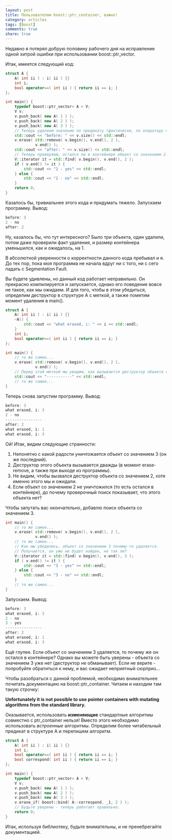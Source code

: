 ```yaml
---
layout: post
title: Пользователям boost::ptr_container, важно!
category: articles
tags: [Boost]
comments: true
share: true
---
```


Недавно я потерял добрую половину рабочего дня на исправление одной хитрой ошибки при использовании boost::ptr_vector.

Итак, имеется следующий код:
```cpp
struct A {
    A( int ii ) : i( ii ) {}
    int i;
    bool operator==( int ii ) { return ii == i; }
};

int main() {
    typedef boost::ptr_vector< A > V;
    V v;
    v.push_back( new A( 1 ) );
    v.push_back( new A( 2 ) );
    v.push_back( new A( 3 ) );
    // Теперь удаляем значение по предикату (фактически, по оператору проверки на равенство).
    std::cout << "before: " << v.size() << std::endl;
    v.erase( std::remove( v.begin(), v.end(), 2 ), 
             v.end() );
    std::cout << "after: " << v.size() << std::endl;
    // Теперь проверяем, остался ли в контейнере объект со значением 2.
    V::iterator it = std::find( v.begin(), v.end(), 2 );
    if ( v.end() != it ) {
        std::cout << "2 - yes" << std::endl;
    } else {
        std::cout << "2 - no" << std::endl;
    }
    return 0;
}
```

Казалось бы, тривиальнее этого кода и придумать тяжело. Запускаем программу. Вывод:
```cpp
before: 3
2 - no
after: 2
```

Ну, казалось бы, что тут интересного? Было три объекта, один удалили, потом даже проверили факт удаления, и размер контейнера уменьшился, как и ожидалось, на 1.

В абсолютной уверенности о корректности данного кода пребывал и я. До тех пор, пока моя программа не начала вдруг ни с того, ни с сего падать с Segmentation Fault.

Вы будете удивлены, но данный код работает неправильно. Он прекрасно компилируется и запускается, однако его поведение вовсе не такое, как мы ожидаем. И для того, чтобы в этом убедиться, определим деструктор в структуре А с меткой, а также пометим момент удаления в main().
```cpp
struct A {
    A( int ii ) : i( ii ) {}
    ~A() {
        std::cout << "what erased, i: " << i << std::endl;
    }
    int i;
    bool operator==( int ii ) { return ii == i; }
};

int main() {
    // то же самое...
    v.erase( std::remove( v.begin(), v.end(), 2 ), 
             v.end() );
    // Перед этой меткой мы увидим, как вызывается деструктор объекта со значением 2? Ну-ну...
    std::cout << "-----------" << std::endl;
    // то же самое...
}
```

Теперь снова запустим программу. Вывод:
```cpp
before: 3
what erased, i: 3
2 - no
----------------
after: 2
what erased, i: 1
what erased, i: 3
```

Ой! Итак, видим следующие странности:
<ol>
 <li>Непонятно с какой радости уничтожается объект со значением 3 (он же последний).</li>
 <li>Деструктор этого объекта вызывается дважды (в момент erase-remove, а также при выходе из программы).</li>
 <li>Не видим, чтобы вызвался деструктор объекта со значением 2, хотя именно этого мы и ожидали.</li>
 <li>Если объект со значением 2 не уничтожился (то есть остался в контейнере), до почему проверочный поиск показывает, что этого объекта нет?</li>
</ol>

Чтобы запутать вас окончательно, добавлю поиск объекта со значением 3.
```cpp
int main() {
    // то же самое...
    v.erase( std::remove( v.begin(), v.end(), 2 ), 
             v.end() );
    // то же самое...
    // Как мы убедились, объект со значением 3 почему-то удаляется.
    // Получается, он уже не будет найден, не так ли? 
    V::iterator it = std::find( v.begin(), v.end(), 3 );
    if ( v.end() != it ) {
        std::cout << "3 - yes" << std::endl;
    } else {
        std::cout << "3 - no" << std::endl;
    }
    // то же самое...
}
```

Запускаем. Вывод:
```cpp
before: 3
what erased, i: 3
2 - no
3 - yes
----------------
after: 2
what erased, i: 1
what erased, i: 3
```

Ещё глупее. Если объект со значением 3 удаляется, то почему же он остался в контейнере? Однако вы можете быть уверены - объекта со значением 3 уже нет (деструктор не обманывает). Если не верите - попробуйте обратиться к нему, и вас ожидает неприятный сюрприз...

Чтобы разобраться с данной проблемой, необходимо внимательнее почитать документацию на boost::ptr_container. Читаем и находим там такую строчку:

**Unfortunately it is not possible to use pointer containers with mutating algorithms from the standard library.**

Оказывается, использовать **изменяющие** стандартные алгоритмы совместно с ptr_container нельзя! Вместо этого необходимо использовать *встроенные* алгоритмы.
Определим более читабельный предикат в структуре А и перепишем алгоритм.
```cpp
struct A {
    A( int ii ) : i( ii ) {}
    int i;
    bool operator==( int ii ) { return ii == i; }
    bool correspond( int ii ) { return ii == i; }
};

int main() {
    typedef boost::ptr_vector< A > V;
    V v;
    v.push_back( new A( 1 ) );
    v.push_back( new A( 2 ) );
    v.push_back( new A( 3 ) );
    v.erase_if( boost::bind( A::correspond, _1, 2 ) );
    // Будьте уверены - теперь работает правильно. 
    return 0;
}
```

Итак, используя библиотеку, будьте внимательны, и не пренебрегайте документацией.
